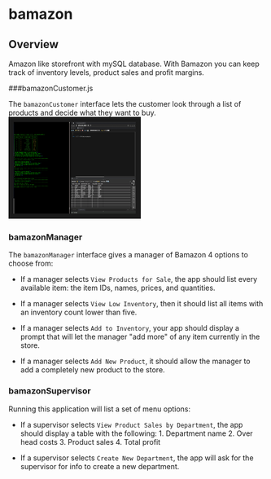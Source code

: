 # bamazon

## Overview

Amazon like storefront with mySQL database. 
With Bamazon you can keep track of inventory levels, product sales and profit margins.


###bamazonCustomer.js

The `bamazonCustomer` interface lets the customer look through a list of products and decide what they want to buy. 
<a href="https://www.youtube.com/watch?v=ebbd6-KYQwc" target="_blank"><img src="./readme_images/Screen Shot 2019-08-17 at 9.52.23 PM.png" width="240" height="180" border="10" /></a>

### bamazonManager

The `bamazonManager` interface gives a manager of Bamazon 4 options to choose from:

  * If a manager selects `View Products for Sale`, the app should list every available item: the item IDs, names, prices, and quantities.

  * If a manager selects `View Low Inventory`, then it should list all items with an inventory count lower than five.

  * If a manager selects `Add to Inventory`, your app should display a prompt that will let the manager "add more" of any item currently in the store.

  * If a manager selects `Add New Product`, it should allow the manager to add a completely new product to the store.


### bamazonSupervisor

Running this application will list a set of menu options:

   * If a supervisor selects `View Product Sales by Department`, the app should display a table with the following:
    1. Department name
    2. Over head costs
    3. Product sales
    4. Total profit
   
   * If a supervisor selects `Create New Department`, the app will ask for the supervisor for info to create a new department.
    



